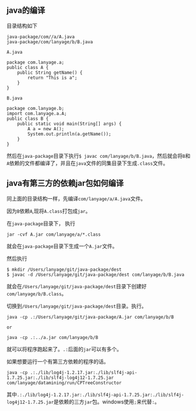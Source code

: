 ## java的编译

目录结构如下

```
java-package/com//a/A.java
java-package/com/lanyage/b/B.java
```

`A.java`

```
package com.lanyage.a;
public class A {
	public String getName() {
		return "This is a";
	}
}
```

`B.java`

```
package com.lanyage.b;
import com.lanyage.a.A;
public class B {
	public static void main(String[] args) {
		A a = new A();
		System.out.println(a.getName());
	}
}
```

然后在`java-package`目录下执行`$ javac com/lanyage/b/B.java`，然后就会将`B`和`A`依赖的文件都编译了，并且在`java`文件的同集目录下生成`.class`文件。


## java有第三方的依赖jar包如何编译
同上面的目录结构一样，先编译`com/lanyage/a/A.java`文件。

因为`B`依赖`A`,现将`A.class`打包成`jar`。

在`java-package`目录下， 执行

```
jar -cvf A.jar com/lanyage/a/*.class
```
就会在`java-package`目录下生成一个`A.jar`文件。

然后执行

```
$ mkdir /Users/lanyage/git/java-package/dest
$ javac -d /Users/lanyage/git/java-package/dest com/lanyage/b/B.java
```
就会在`/Users/lanyage/git/java-package/dest`目录下创建好`com/lanyage/b/B.class`。

切换到`/Users/lanyage/git/java-package/dest`目录。执行。

```
java -cp .:/Users/lanyage/git/java-package/A.jar com/lanyage/b/B

or

java -cp .:../a.jar com/lanyage/b/B
```
就可以将程序跑起来了。`.:`后面的`jar`可以有多个。


如果想要运行一个有第三方依赖的程序的话。

```
java -cp .:./lib/log4j-1.2.17.jar:./lib/slf4j-api-1.7.25.jar:./lib/slf4j-log4j12-1.7.25.jar com/lanyage/datamining/run/CPTreeConstructor
```

其中`.:./lib/log4j-1.2.17.jar:./lib/slf4j-api-1.7.25.jar:./lib/slf4j-log4j12-1.7.25.jar`是依赖的三方`jar`包。windows使用`;`来代替`:`。





